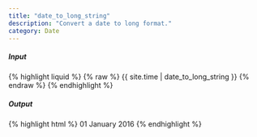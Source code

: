 ```yaml
---
title: "date_to_long_string"
description: "Convert a date to long format."
category: Date
---
```

##### Input
{% highlight liquid %}
{% raw %}
{{ site.time | date_to_long_string }}
{% endraw %}
{% endhighlight %}

##### Output

{% highlight html %}
01 January 2016
{% endhighlight %}
